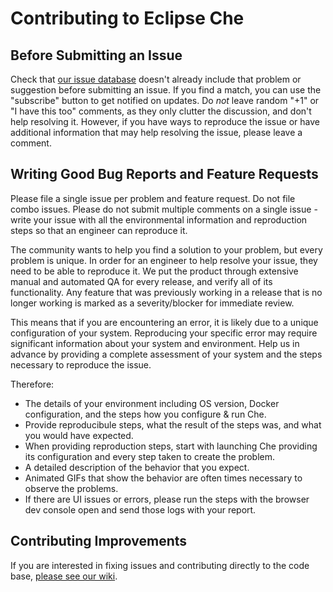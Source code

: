 Contributing to Eclipse Che
=====================

Before Submitting an Issue
--------------------------
Check that [our issue database](https://github.com/eclipse/che/issues)
doesn't already include that problem or suggestion before submitting an issue.
If you find a match, you can use the "subscribe" button to get notified on
updates. Do *not* leave random "+1" or "I have this too" comments, as they
only clutter the discussion, and don't help resolving it. However, if you
have ways to reproduce the issue or have additional information that may help
resolving the issue, please leave a comment.

Writing Good Bug Reports and Feature Requests
---------------------------------------------
Please file a single issue per problem and feature request. Do not file combo issues. Please do not submit multiple comments on a single issue - write your issue with all the environmental information and reproduction steps so that an engineer can reproduce it.

The community wants to help you find a solution to your problem, but every problem is unique. In order for an engineer to help resolve your issue, they need to be able to reproduce it. We put the product through extensive manual and automated QA for every release, and verify all of its functionality. Any feature that was previously working in a release that is no longer working is marked as a severity/blocker for immediate review.

This means that if you are encountering an error, it is likely due to a unique configuration of your system. Reproducing your specific error may require significant information about your system and environment. Help us in advance by providing a complete assessment of your system and the steps necessary to reproduce the issue.

Therefore:
* The details of your environment including OS version, Docker configuration, and the steps how you configure & run Che.
* Provide reproducibule steps, what the result of the steps was, and what you would have expected.
* When providing reproduction steps, start with launching Che providing its configuration and every step taken to create the problem.
* A detailed description of the behavior that you expect.
* Animated GIFs that show the behavior are often times necessary to observe the problems.
* If there are UI issues or errors, please run the steps with the browser dev console open and send those logs with your report.

Contributing Improvements
-------------------------
If you are interested in fixing issues and contributing directly to the code base, [please see our wiki](https://github.com/eclipse/che/wiki/How-To-Contribute).

